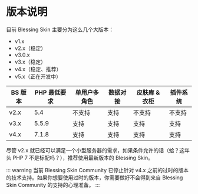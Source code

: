 # 版本说明

目前 Blessing Skin 主要分为这么几个大版本：

- v1.x
- v2.x（稳定）
- v3.0.x
- v3.x（稳定）
- v4.x（稳定、推荐）
- v5.x（正在开发中）

| BS 版本 | PHP 最低要求 | 单用户多角色 | 数据对接 | 皮肤库 & 衣柜 | 插件系统 |
| ------- | ------------ | ------------ | -------- | -------- | -------- |
| v2.x    | 5.4          | 不支持       | 支持     | 不支持   | 不支持   |
| v3.x    | 5.5.9        | 支持         | 支持     | 支持     | 支持     |
| v4.x    | 7.1.8        | 支持         | 支持     | 支持     | 支持      |

尽管 v2.x 就已经可以满足一个小型服务器的需求，如果条件允许的话（蛤？这年头 PHP 7 不是标配吗？），推荐使用最新版本的 Blessing Skin。

::: warning
当前 Blessing Skin Community 已停止针对 v4.x 之前的过时的版本的技术支持。如果你想要使用过时的版本，你需要做好不会得到来自 Blessing Skin Community 的支持的心理准备。
:::
